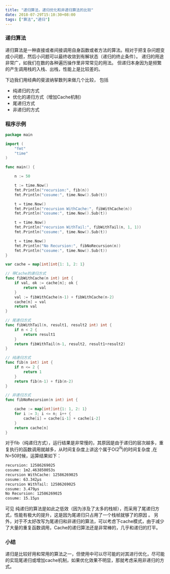 ```yaml
---
title: "递归算法，递归优化和非递归算法的比较"
date: 2018-07-29T15:10:30+08:00
tags: ["算法","递归"]
---
```


### 递归算法
递归算法是一种直接或者间接调用自身函数或者方法的算法。相对于把复杂问题变成小问题，然后小问题可以最终收敛到有解状态（递归的终止条件）。 递归的用途非常广，如我们在数的各种遍历操作里非常常见的用法。 但递归本身因为是频繁的产生调用栈的入栈、出栈，性能上是比较差的。

下边我们用经典的斐波纳挈数列来做几个比较， 包括

- 纯递归的方式
- 优化的递归方式（增加Cache机制）
- 尾递归方式
- 非递归的方式

### 程序示例
```go
package main

import (
	"fmt"
	"time"
)

func main() {

	n := 50

	t := time.Now()
	fmt.Println("recursion:", fib(n))
	fmt.Println("cosume:", time.Now().Sub(t))

	t = time.Now()
	fmt.Println("recursion WithCache:", fibWithCache(n))
	fmt.Println("cosume:", time.Now().Sub(t))

	t = time.Now()
	fmt.Println("recursion WithTail:", fibWithTail(n, 1, 1))
	fmt.Println("cosume:", time.Now().Sub(t))

	t = time.Now()
	fmt.Println("No Recursion:", fibNoRecursion(n))
	fmt.Println("cosume:", time.Now().Sub(t))
}

var cache = map[int]int{1: 1, 2: 1}

// 带Cache的递归方式
func fibWithCache(n int) int {
	if val, ok := cache[n]; ok {
		return val
	}
	val := fibWithCache(n-1) + fibWithCache(n-2)
	cache[n] = val
	return val
}

// 尾递归方式
func fibWithTail(n, result1, result2 int) int {
	if n < 2 {
		return result1
	}
	return fibWithTail(n-1, result2, result1+result2)
}

// 纯递归方式
func fib(n int) int {
	if n <= 2 {
		return 1
	}
	return fib(n-1) + fib(n-2)
}

// 非递归方式
func fibNoRecursion(n int) int {

	cache := map[int]int{1: 1, 2: 1}
	for i := 3; i <= n; i++ {
		cache[i] = cache[i-1] + cache[i-2]
	}
	return cache[n]
}
```

对于fib（纯递归方式），运行结果是非常慢的，其原因是由于递归的层次越多，重复执行的函数调用就越多，从时间复杂度上讲这个属于O($2^N$)的时间复杂度 ,在N=50时候，运算结果如下：
```bash
recursion: 12586269025
cosume: 1m2.463850053s
recursion WithCache: 12586269025
cosume: 63.342µs
recursion WithTail: 12586269025
cosume: 3.479µs
No Recursion: 12586269025
cosume: 15.15µs
```
可见 纯递归的算法是如此之低效（因为涉及了太多的栈帧），而采用了尾递归方式，性能有极大的提升，这是因为尾递归只占用了一个栈帧就够了的原因 。
另外，对于不太好改写为尾递归和非递归的算法，可以考虑下cache模式，由于减少了大量的重复函数调用，Cache的递归算法还是非常棒的，几乎和递归的打平。

### 小结
递归是比较好用和常用的算法之一，但使用中可以尽可能的对其进行优化，尽可能的实现尾递归或增加cache机制，如果优化效果不明显，那就考虑采用非递归的方式。